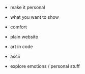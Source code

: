 * make it personal
* what you want to show

* comfort
* plain website
* art in code
* ascii
* explore emotions / personal stuff